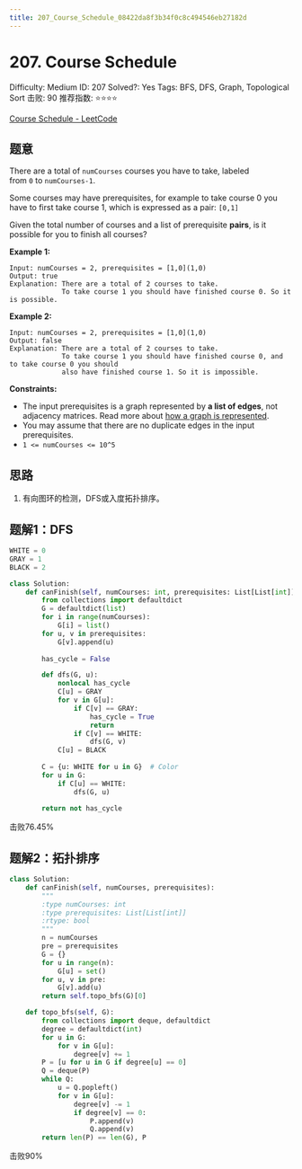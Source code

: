 ```yaml
---
title: 207_Course_Schedule_08422da8f3b34f0c8c494546eb27182d
---
```


# 207. Course Schedule

Difficulty: Medium
ID: 207
Solved?: Yes
Tags: BFS, DFS, Graph, Topological Sort
击败: 90
推荐指数: ⭐⭐⭐⭐

[Course Schedule - LeetCode](https://leetcode.com/problems/course-schedule/)

## 题意

There are a total of `numCourses` courses you have to take, labeled from `0` to `numCourses-1`.

Some courses may have prerequisites, for example to take course 0 you have to first take course 1, which is expressed as a pair: `[0,1]`

Given the total number of courses and a list of prerequisite **pairs**, is it possible for you to finish all courses?

**Example 1:**

```
Input: numCourses = 2, prerequisites = [1,0](1,0)
Output: true
Explanation: There are a total of 2 courses to take. 
             To take course 1 you should have finished course 0. So it is possible.

```

**Example 2:**

```
Input: numCourses = 2, prerequisites = [1,0](1,0)
Output: false
Explanation: There are a total of 2 courses to take. 
             To take course 1 you should have finished course 0, and to take course 0 you should
             also have finished course 1. So it is impossible.

```

**Constraints:**

- The input prerequisites is a graph represented by **a list of edges**, not adjacency matrices. Read more about [how a graph is represented](https://www.khanacademy.org/computing/computer-science/algorithms/graph-representation/a/representing-graphs).
- You may assume that there are no duplicate edges in the input prerequisites.
- `1 <= numCourses <= 10^5`

## 思路

1. 有向图环的检测，DFS或入度拓扑排序。

## 题解1：DFS

```python
WHITE = 0
GRAY = 1
BLACK = 2

class Solution:
    def canFinish(self, numCourses: int, prerequisites: List[List[int]]) -> bool:
        from collections import defaultdict
        G = defaultdict(list)
        for i in range(numCourses):
            G[i] = list()
        for u, v in prerequisites:
            G[v].append(u)
        
        has_cycle = False

        def dfs(G, u):
            nonlocal has_cycle
            C[u] = GRAY
            for v in G[u]:
                if C[v] == GRAY:
                    has_cycle = True
                    return
                if C[v] == WHITE:
                    dfs(G, v)
            C[u] = BLACK
        
        C = {u: WHITE for u in G}  # Color
        for u in G:
            if C[u] == WHITE:
                dfs(G, u)
        
        return not has_cycle
```

击败76.45%

## 题解2：拓扑排序

```python
class Solution:
    def canFinish(self, numCourses, prerequisites):
        """
        :type numCourses: int
        :type prerequisites: List[List[int]]
        :rtype: bool
        """
        n = numCourses
        pre = prerequisites
        G = {}
        for u in range(n):
            G[u] = set()
        for u, v in pre:
            G[v].add(u)
        return self.topo_bfs(G)[0]

    def topo_bfs(self, G):
        from collections import deque, defaultdict
        degree = defaultdict(int)
        for u in G:
            for v in G[u]:
                degree[v] += 1
        P = [u for u in G if degree[u] == 0]
        Q = deque(P)
        while Q:
            u = Q.popleft()
            for v in G[u]:
                degree[v] -= 1
                if degree[v] == 0:
                    P.append(v)
                    Q.append(v)
        return len(P) == len(G), P
```

击败90%